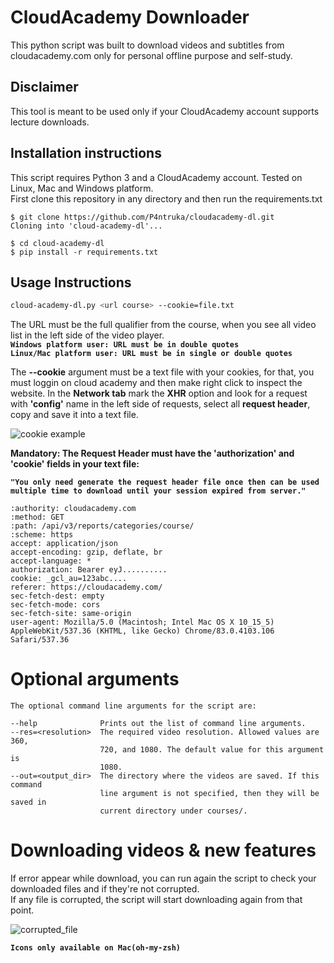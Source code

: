 # CloudAcademy Downloader
This python script was built to download videos and subtitles from cloudacademy.com only for personal offline purpose and self-study.

## Disclaimer

This tool is meant to be used only if your CloudAcademy account supports
lecture downloads.

## Installation instructions
This script requires Python 3 and a CloudAcademy account.
Tested on Linux, Mac and Windows platform.\
First clone this repository in any directory and then run the requirements.txt
```
$ git clone https://github.com/P4ntruka/cloudacademy-dl.git
Cloning into 'cloud-academy-dl'...

$ cd cloud-academy-dl
$ pip install -r requirements.txt
```

## Usage Instructions
```sh
cloud-academy-dl.py <url course> --cookie=file.txt 
```
The URL must be the full qualifier from the course, when you see all video list in the left side of the video player.  
__`Windows platform user: URL must be in double quotes`__  
__`Linux/Mac platform user: URL must be in single or double quotes`__  

The **--cookie** argument must be a text file with your cookies, for that, you must loggin on cloud academy and then make right click to inspect the website.
In the **Network tab** mark the **XHR** option and look for a request with **'config'** name in the left side of requests, select all **request header**, copy and save it into a text file.

![cookie example](https://user-images.githubusercontent.com/36051334/85949355-42dd9300-b924-11ea-98e9-6f332f197f0d.jpeg)
  
**Mandatory: The Request Header must have the 'authorization' and 'cookie' fields in your text file:**  

__`"You only need generate the request header file once then can be used multiple time to download until your session expired from server."`__

```
:authority: cloudacademy.com
:method: GET
:path: /api/v3/reports/categories/course/
:scheme: https
accept: application/json
accept-encoding: gzip, deflate, br
accept-language: *
authorization: Bearer eyJ..........
cookie: _gcl_au=123abc....
referer: https://cloudacademy.com/
sec-fetch-dest: empty
sec-fetch-mode: cors
sec-fetch-site: same-origin
user-agent: Mozilla/5.0 (Macintosh; Intel Mac OS X 10_15_5) AppleWebKit/537.36 (KHTML, like Gecko) Chrome/83.0.4103.106 Safari/537.36
```
# Optional arguments
```
The optional command line arguments for the script are:

--help              Prints out the list of command line arguments.
--res=<resolution>  The required video resolution. Allowed values are 360,
                    720, and 1080. The default value for this argument is
                    1080.
--out=<output_dir>  The directory where the videos are saved. If this command
                    line argument is not specified, then they will be saved in
                    current directory under courses/.
```


# Downloading videos & new features

If error appear while download, you can run again the script to check your downloaded files and if they're not corrupted.\
If any file is corrupted, the script will start downloading again from that point.

![corrupted_file](https://user-images.githubusercontent.com/36051334/85954604-ac6e9900-b946-11ea-8130-fb7a4c693615.png)

__`Icons only available on Mac(oh-my-zsh)`__

